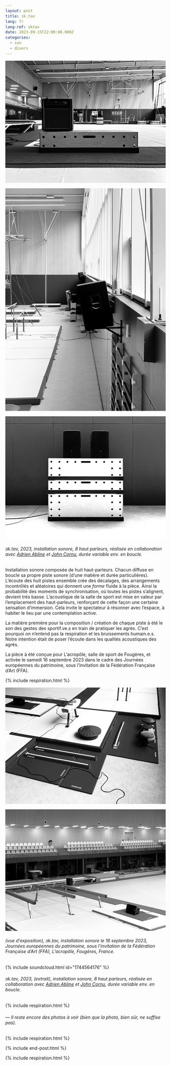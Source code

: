 ```yaml
---
layout: post
title: ɔk.tav
lang: fr
lang-ref: oktav
date: 2023-09-15T22:00:00.000Z
categories:
  - son
  - divers
---
```


![](/imgs/octav11_UP.jpg)

![](/imgs/octav1_UP.jpg)

![](/imgs/octav15_UP.jpg)

###### *ɔk.tav*, 2023, installation sonore, 8 haut parleurs, réalisée en collaboration avec [Adrien Abline](http://ablineadrien.com/) et [John Cornu](https://www.johncornu.com/), durée variable env. en boucle.

Installation sonore composée de huit haut-parleurs. Chacun diffuse en boucle sa propre piste sonore (d’une matière et durée particulières). L’écoute des huit pistes ensemble crée des décalages, des arrangements incontrôlés et aléatoires qui donnent une *forme* fluide à la pièce. Ainsi la probabilité des moments de synchronisation, où toutes les pistes s’alignent, devient très basse. L’acoustique de la salle de sport est mise en valeur par l’emplacement des haut-parleurs, renforçant de cette façon une certaine sensation d’immersion. Cela invite le spectateur à résonner avec l’espace, à habiter le lieu par une contemplation active.

La matière première pour la composition / création de chaque piste à été le son des gestes des sportif.ve.s en train de pratiquer les agrès. C’est pourquoi on n’entend pas la respiration et les bruissements humain.e.s. Notre intention était de poser l’écoute dans les qualités acoustiques des agrès.

La pièce à été conçue pour L’acropôle, salle de sport de Fougères, et activée le samedi 16 septembre 2023 dans le cadre des Journées européennes du patrimoine, sous l’invitation de la Fédération Française d’Art (FFA).

{% include respiration.html %}

![](/imgs/octav4_UP.jpg)

![](/imgs/octav3_UP.JPEG)

###### (vue d'exposition), *ɔk.tav*, installation sonore le 16 septembre 2023, Journées européennes du patrimoine, sous l’invitation de la Fédération Française d’Art (FFA), L’acropôle, Fougères, France.

{% include soundcloud.html id="1744564176" %}

###### *ɔk.tav*, 2023, (extrait), installation sonore, 8 haut parleurs, réalisée en collaboration avec [Adrien Abline](http://ablineadrien.com/) et [John Cornu](https://www.johncornu.com/), durée variable env. en boucle.

{% include respiration.html %}

###### — *Il reste encore des photos à voir (bien que la photo, bien sûr, ne suffise pas).*

{% include respiration.html %}

{% include end-post.html %}

{% include respiration.html %}
